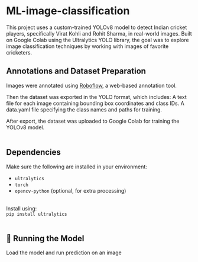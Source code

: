 # ML-image-classification
This project uses a custom-trained YOLOv8 model to detect Indian cricket players, specifically Virat Kohli and Rohit Sharma, in real-world images. Built on Google Colab using the Ultralytics YOLO library, the goal was to explore image classification techniques by working with images of favorite cricketers.

<h2> Annotations and Dataset Preparation</h2>
Images were annotated using <a href="https://roboflow.com/" target="_blank">Roboflow</a>, a web-based annotation tool.

Then the dataset was exported in the YOLO format, which includes:
A text file for each image containing bounding box coordinates and class IDs.
A data.yaml file specifying the class names and paths for training.

After export, the dataset was uploaded to Google Colab for training the YOLOv8 model.<br><br>

<h2> Dependencies</h2>
Make sure the following are installed in your environment:<br>

<ul> <li><code>ultralytics</code></li> <li><code>torch</code></li> <li><code>opencv-python</code> (optional, for extra processing)</li> </ul><br>
Install using:<br>
<code>pip install ultralytics</code><br><br>

<h2>🚀 Running the Model</h2>
Load the model and run prediction on an image<br>
